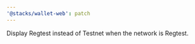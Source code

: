 ```yaml
---
'@stacks/wallet-web': patch
---
```


Display Regtest instead of Testnet when the network is Regtest.
